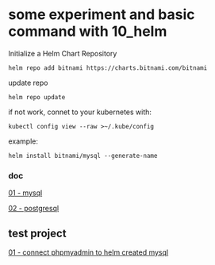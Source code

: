 # some experiment and basic command with 10_helm

Initialize a Helm Chart Repository

`helm repo add bitnami https://charts.bitnami.com/bitnami`

update repo

`helm repo update`

if not work, connet to your kubernetes with:

`kubectl config view --raw >~/.kube/config`

example:

`helm install bitnami/mysql --generate-name`

### doc

[01 - mysql](./mysql.md)

[02 - postgresql](./postgresql.md)

## test project

[01 - connect phpmyadmin to helm created mysql](./01_connect_phpmyadmin_to_helm_mysql/)
